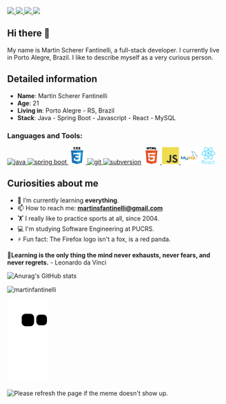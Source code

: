 
<div>
    <a target='_blank' href="https://twitter.com/martinfantineli">
        <img src="https://img.shields.io/badge/Twitter-1DA1F2?style=for-the-badge&logo=twitter&logoColor=white">
    </a>
    <a target='_blank' href="https://instagram.com/martinfantinelli">
        <img src="https://img.shields.io/badge/Instagram-E4405F?style=for-the-badge&logo=instagram&logoColor=white">
    </a>
    <a target='_blank' href="https://linkedin.com/in/martinfantinelli">
        <img src="https://img.shields.io/badge/LinkedIn-0077B5?style=for-the-badge&logo=linkedin&logoColor=white">
    </a>
    <a target='_blank' href="https://dev.to/martinfantinelli">
        <img src="https://img.shields.io/badge/dev.to-0A0A0A?style=for-the-badge&logo=dev.to&logoColor=white">
    </a>
</div>


## Hi there 👋 
My name is Martin Scherer Fantinelli, a full-stack developer. I currently live in Porto Alegre, Brazil.
I like to describe myself as a very curious person.




## Detailed information

* **Name**: Martin Scherer Fantinelli
* **Age**: 21
* **Living in**: Porto Alegre - RS, Brazil
* **Stack**: Java - Spring Boot - Javascript - React - MySQL

<h3 align="left">Languages and Tools:</h3>
<p align="left"> <a href="https://www.java.com/" target="_blank" rel="noreferrer"> <img src="https://cdn.jsdelivr.net/gh/devicons/devicon/icons/java/java-original.svg" width="40" height="40" alt="java"/> </a> <a href="https://spring.io/" target="_blank" rel="noreferrer"> <img src="https://cdn.jsdelivr.net/gh/devicons/devicon/icons/spring/spring-original.svg" alt="spring boot" width="40" height="40" />
 </a> <a href="https://www.w3schools.com/css/" target="_blank" rel="noreferrer"> <img src="https://raw.githubusercontent.com/devicons/devicon/master/icons/css3/css3-original-wordmark.svg" alt="css3" width="40" height="40"/> </a> <a href="https://git-scm.com/" target="_blank" rel="noreferrer"> <img src="https://www.vectorlogo.zone/logos/git-scm/git-scm-icon.svg" alt="git" width="40" height="40"/> </a> <a href="https://tortoisesvn.net/" target="_blank" rel="noreferrer"> <img src="https://cdn.jsdelivr.net/gh/devicons/devicon/icons/subversion/subversion-original.svg" alt="subversion" width="40" height="40"/></a>
<a href="https://www.w3.org/html/" target="_blank" rel="noreferrer"> <img src="https://raw.githubusercontent.com/devicons/devicon/master/icons/html5/html5-original-wordmark.svg" alt="html5" width="40" height="40"/> </a> <a href="https://developer.mozilla.org/en-US/docs/Web/JavaScript" target="_blank" rel="noreferrer"> <img src="https://raw.githubusercontent.com/devicons/devicon/master/icons/javascript/javascript-original.svg" alt="javascript" width="40" height="40"/> </a> <a href="https://www.mysql.com/" target="_blank" rel="noreferrer"> <img src="https://raw.githubusercontent.com/devicons/devicon/master/icons/mysql/mysql-original-wordmark.svg" alt="mysql" width="40" height="40"/></a>
<a href="https://reactjs.org/" target="_blank" rel="noreferrer"> <img src="https://raw.githubusercontent.com/devicons/devicon/master/icons/react/react-original-wordmark.svg" alt="react" width="40" height="40"/></a> </p>



## Curiosities about me
- 🌱 I’m currently learning **everything**. 
- 📫 How to reach me: **martinsfantinelli@gmail.com**
- 🏋️ I really like to practice sports at all, since 2004.
- 💻 I'm studying Software Engineering at PUCRS.
- ⚡ Fun fact: The Firefox logo isn't a fox, is a red panda.


🦉**Learning is the only thing the mind never exhausts, never fears, and never regrets.** -  Leonardo da Vinci
    

![Anurag's GitHub stats](https://github-readme-stats.vercel.app/api?username=martinfantinelli&show_icons=true&theme=tokyonight)
    
    
<p><img align="center" src="https://github-readme-streak-stats.herokuapp.com/?user=martinfantinelli&theme=tokyonight&show_owner" alt="martinfantinelli" /></p>
    



![snake gif](https://github.com/martinfantinelli/martinfantinelli/blob/output/github-contribution-grid-snake.svg)

<img src='https://random-memer.herokuapp.com/' title="Meme" alt="Please refresh the page if the meme doesn't show up." width="50%">

